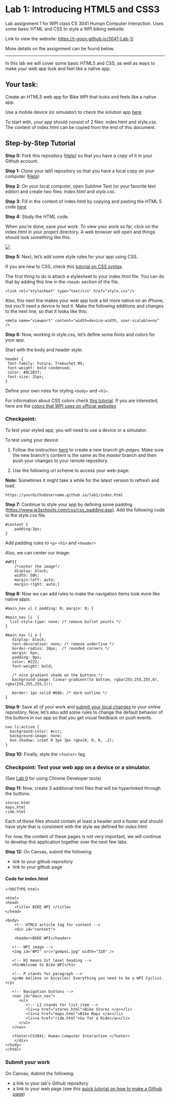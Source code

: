 # Lab 1:  Introducing HTML5 and CSS3

Lab assignment 1 for WPI class CS 3041 Human Computer Interaction. Uses some basic HTML and CSS to style a WPI biking website.

Link to view the website: https://t-goon.github.io/3041-Lab-1/

More details on the assignment can be found below.

**************

In this lab we will cover some basic HTML5 and CSS, as well as ways to make your web app look and feel like a native app. 

## Your task:

Create an HTML5 web app for Bike WPI that looks and feels like a native app.

Use a mobile device (or simulator) to check the solution app [here](http://users.wpi.edu/~esolovey/cs3041/lab1/)

To start with, your app should consist of 2 files: index.html and style.css.  The content of index.html can be copied from the end of this document.

## Step-by-Step Tutorial

**Step 0:** Fork this repository ([Help](https://help.github.com/en/github/getting-started-with-github/fork-a-repo)) so that you have a copy of it in your Github account. 

**Step 1:** Clone your lab1 repository so that you have a local copy on your computer ([Help](https://github.com/cs3041-hci/lab0/blob/master/README.md#3-clone-and-edit-your-project))

**Step 2:** On your local computer, open Sublime Text (or your favorite text editor) and create two files: *index.html* and *style.css*.

**Step 3:** Fill in the content of index.html by copying and pasting the HTML 5 code [here](https://github.com/cs3041-hci-D20/lab1/blob/master/README.md#Code-for-indexhtml)

**Step 4:** Study the HTML code. 

When you’re done, save your work. To view your work so far, click on the index.html in your project directory. A web browser will open and things should look something like this:

![](https://github.com/cs3041-hci-D20/lab1/blob/master/img/image1.png)

**Step 5:** Next, let’s add some style rules for your app using CSS. 

If you are new to CSS, check this [tutorial on CSS syntax](https://www.w3schools.com/css/css_syntax.asp).

The first thing to do is attach a stylesheet to your index.html file. You can do that by adding this line in the `<head>` section of the file. 
```
<link rel="stylesheet" type="text/css" href="style.css"/>
```
Also, this next line makes your web app look a bit more native on an iPhone, but you’ll need a device to test it. Make the following additions and changes to the next line, so that it looks like this:
```
<meta name="viewport" content="width=device-width, user-scalable=no" />
```
**Step 6:** Now, working in style.css, let’s define some fonts and colors for your app. 

Start with the body and header style:
 ```
header {
  font-family: Futura, Trebuchet MS;
  font-weight: bold condensed;
  color: #AC2B37; 
  font-size: 25px;
}
```
Define your own rules for styling `<body>` and `<h1>`. 

For information about CSS colors check [this tutorial](http://www.tutorialspoint.com/css/css_colors.htm).
If you are interested, here are the [colors that WPI uses on official websites](https://www.wpi.edu/sites/default/files/docs/Offices/Marketing-Communications/WPI_Institutional_9-4-12.pdf)

### Checkpoint: 
To test your styled app, you will need to use a device or a simulator:

To test using your device:

1) Follow the instruction [here](https://github.com/cs3041-hci-D20/lab0#4-create-your-gh-pages-branch) to create a new branch *gh-pages*. Make sure the new branch's content is the same as the *master* branch and then push your changes to your remote repository.

2) Use the following url scheme to access your web-page:

**Note:** Sometimes it might take a while for the latest version to refresh and load. 
```
https://yourGithubUsername.github.io/lab1/index.html
```

**Step 7:** Continue to style your app by defining some padding (https://www.w3schools.com/css/css_padding.asp). 
Add the following code to the style.css file.
```
#content {
    padding:3px;
}
```
Add padding rules to `<p>` `<h1>` and `<header>`

Also, we can center our image:
```
#WPI{
    /*center the image*/
    display: block; 
    width: 50%;
    margin-left: auto;
    margin-right: auto;}
```
**Step 8:** Now we can add rules to make the navigation items look more like native apps:
```
#main_nav ul { padding: 0; margin: 0; }

#main_nav li  {
  list-style-type: none; /* remove bullet points */ 
}

#main_nav li a {
   display: block;
   text-decoration: none; /* remove underline */
   border-radius: 10px;  /* rounded corners */
   margin: 6px;
   padding: 9px;
   color: #222;
   font-weight: bold;

   /* nice gradient shade on the buttons */
   background-image: linear-gradient(to bottom, rgba(255,255,255,0), rgba(255,255,255,1));

   border: 1px solid #666; /* dark outline */
}
```
**Step 9:** Save all of your work and [submit your local changes](https://github.com/cs3041-hci-D20/lab0#3-clone-and-edit-your-project) to your online repository. Now, let’s also add some rules to change the default behavior of the buttons in our app so that you get visual feedback on push events. 
```
nav li:active {
  background-color: #ccc;
  background-image: none;
  box-shadow: inset 0 3px 3px rgba(0, 0, 0, .2);
}
```
**Step 10:** Finally, style the `<footer>` tag.

### Checkpoint: Test your web app on a device or a simulator. 
(See [Lab 0](https://github.com/cs3041-hci-D20/lab0#set-up-testing-environnment) for using Chrome Developer tools)

**Step 11:** Now, create 3 additional html files that will be hyperlinked through the buttons:
```
stores.html
maps.html
ride.html
```
Each of these files should contain at least a header and a footer and should have style that is consistent with the style we defined for *index.html*

For now, the content of these pages is not very important, we will continue to develop this application together over the next few labs.

**Step 12:** On Canvas, submit the following: 
- link to your github repository
- link to your github page

#### Code for index.html
```
<!DOCTYPE html>

<html>
<head>
    <title> BIKE WPI </title>
</head>

<body>
    <!-- HTML5 article tag for content -->
    <div id="content">
   
    <header>BIKE WPI</header>

   <!-- WPI image -->
   <img id="WPI" src="gompei.jpg" width="320" />

   <!-- H1 means 1st level heading -->
   <h1>Welcome to Bike WPI</h1>
    
   <!-- P stands for paragraph -->
   <p>We believe in bicycles! Everything you need to be a WPI Cyclist.</p>
   
   <!-- Navigation buttons -->
   <nav id="main_nav">
      <ul>
         <!-- LI stands for list item -->
         <li><a href="stores.html">Bike Stores </a></li>
         <li><a href="maps.html">Bike Maps </a></li>
         <li><a href="ride.html">Go for a Ride</a></li>
      </ul>
   </nav>

   <footer>CS3041: Human-Computer Interaction </footer>
    </div>
</body>
</html>
```

### Submit your work
On Canvas, dubmit the following:
- a link to your lab's Github repository 
- a link to your web page (see this [quick tutorial on how to make a Github page](https://github.com/cs3041-hci-D20/lab0#4-create-your-gh-pages-branch)) 
